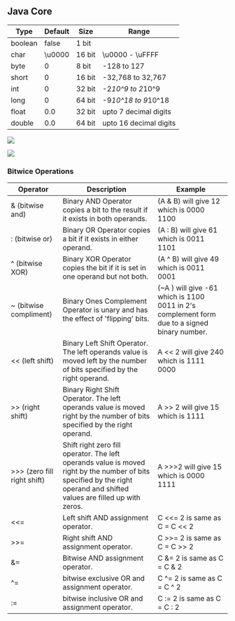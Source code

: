 ## Java Core

|Type   |Default|Size   |Range
|-------|-------|-------|-----
|boolean|false  |1 bit  |
|char   |\u0000 |16 bit |\u0000 - \uFFFF
|byte   |0      |8 bit  |-128 to 127
|short  |0      |16 bit |-32,768 to 32,767
|int    |0      |32 bit |-2*10^9 to 2*10^9
|long   |0      |64 bit |-9*10^18 to 9*10^18
|float  |0.0    |32 bit |upto 7 decimal digits
|double |0.0    |64 bit |upto 16 decimal digits

![](/notes/images/type-conv.png)

![](/notes/images/boxing.jpg)

### Bitwice Operations
|Operator |	Description |	Example |
|-|-|-|
| & (bitwise and) |	Binary AND Operator copies a bit to the result if it exists in both operands. |	(A & B) will give 12 which is 0000 1100 |
| : (bitwise or) |	Binary OR Operator copies a bit if it exists in either operand. |	(A : B) will give 61 which is 0011 1101|
|^ (bitwise XOR) | Binary XOR Operator copies the bit if it is set in one operand but not both. | (A ^ B) will give 49 which is 0011 0001|
|~ (bitwise compliment) |	Binary Ones Complement Operator is unary and has the effect of 'flipping' bits. |	(~A ) will give -61 which is 1100 0011 in 2's complement form due to a signed binary number.|
|<< (left shift) | Binary Left Shift Operator. The left operands value is moved left by the number of bits specified by the right operand.|	A << 2 will give 240 which is 1111 0000|
|>> (right shift) |	Binary Right Shift Operator. The left operands value is moved right by the number of bits specified by the right operand. |	A >> 2 will give 15 which is 1111|
|>>> (zero fill right shift) | Shift right zero fill operator. The left operands value is moved right by the number of bits specified by the right operand and shifted values are filled up with zeros. |	A >>>2 will give 15 which is 0000 1111|
|<<= | Left shift AND assignment operator. | C <<= 2 is same as C = C << 2|
|>>= |	Right shift AND assignment operator. |	C >>= 2 is same as C = C >> 2|
|&= |	Bitwise AND assignment operator. |	C &= 2 is same as C = C & 2|
|^= |	bitwise exclusive OR and assignment operator.|	C ^= 2 is same as C = C ^ 2|
|:= |	bitwise inclusive OR and assignment operator. |	C := 2 is same as C = C : 2|
